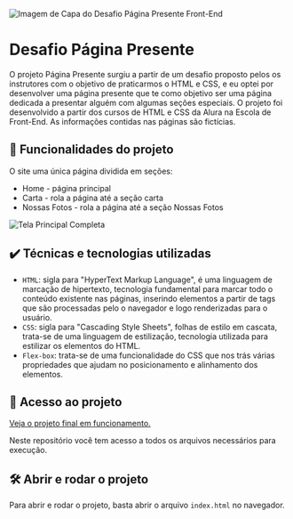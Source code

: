 ![Imagem de Capa do Desafio Página Presente Front-End](https://github.com/josewellingtonn/pagina-presente/assets/152819590/afc77810-bf7e-4c27-aed6-a00937a900de)


# Desafio Página Presente

O projeto Página Presente surgiu a partir de um desafio proposto pelos os instrutores com o objetivo de praticarmos o HTML e CSS, e eu optei por desenvolver uma página presente que te como objetivo ser uma página dedicada a presentar alguém com algumas seções especiais. O projeto foi desenvolvido a partir dos cursos de HTML e CSS da Alura na Escola de Front-End. As informações contidas nas páginas são fictícias.

## 🔨 Funcionalidades do projeto

O site uma única página dividida em seções:
* Home - página principal
* Carta - rola a página até a seção carta
* Nossas Fotos - rola a página até a seção Nossas Fotos
  
![Tela Principal Completa](https://github.com/josewellingtonn/pagina-presente/assets/152819590/1db068ea-cae3-4065-b130-98bfd6b27829)

## ✔️ Técnicas e tecnologias utilizadas

- `HTML`: sigla para "HyperText Markup Language", é uma linguagem de marcação de hipertexto, tecnologia fundamental para marcar todo o conteúdo existente nas páginas, inserindo elementos a partir de tags que são processadas pelo o navegador e logo renderizadas para o usuário.
- `CSS`: sigla para "Cascading Style Sheets", folhas de estilo em cascata, trata-se de uma linguagem de estilização, tecnologia utilizada para estilizar os elementos do HTML.
- `Flex-box`: trata-se de uma funcionalidade do CSS que nos trás várias propriedades que ajudam no posicionamento e alinhamento dos elementos.

## 📁 Acesso ao projeto

[Veja o projeto final em funcionamento.]()

Neste repositório você tem acesso a todos os arquivos necessários para execução.

## 🛠️ Abrir e rodar o projeto

Para abrir e rodar o projeto, basta abrir o arquivo `index.html` no navegador.
